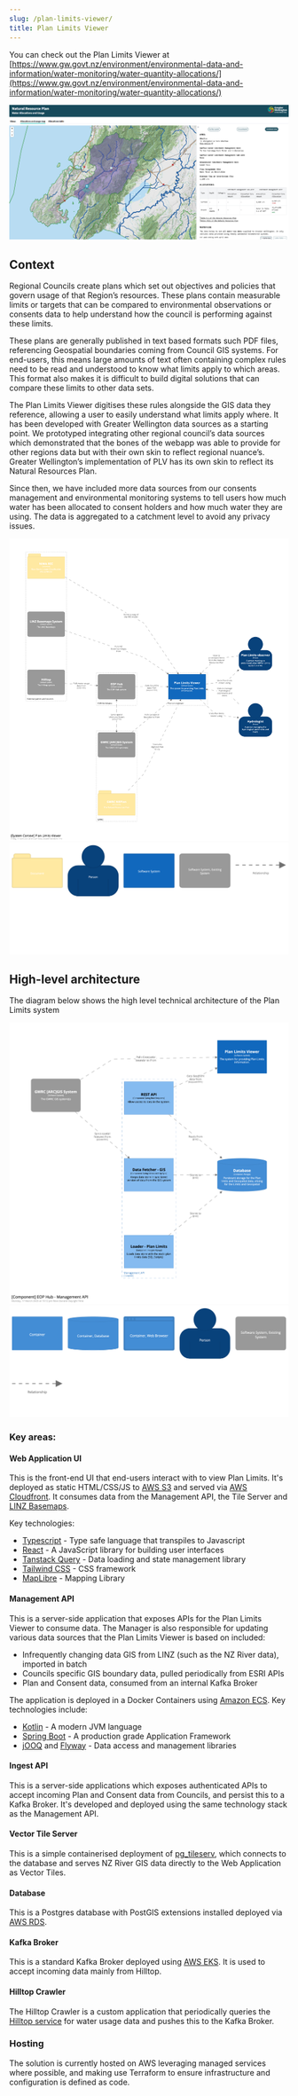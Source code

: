 ```yaml
---
slug: /plan-limits-viewer/
title: Plan Limits Viewer
---
```


You can check out the Plan Limits Viewer at
[https://www.gw.govt.nz/environment/environmental-data-and-information/water-monitoring/water-quantity-allocations/](https://www.gw.govt.nz/environment/environmental-data-and-information/water-monitoring/water-quantity-allocations/)

![A screenshot of the Plan Limits Viewer](./plan-limits-viewer-screenshot.png)

## Context

Regional Councils create plans which set out objectives and policies that govern
usage of that Region’s resources. These plans contain measurable limits or
targets that can be compared to environmental observations or consents data to
help understand how the council is performing against these limits.

These plans are generally published in text based formats such PDF files,
referencing Geospatial boundaries coming from Council GIS systems. For
end-users, this means large amounts of text often containing complex rules need
to be read and understood to know what limits apply to which areas. This format
also makes it is difficult to build digital solutions that can compare these
limits to other data sets.

The Plan Limits Viewer digitises these rules alongside the GIS data they
reference, allowing a user to easily understand what limits apply where. It has
been developed with Greater Wellington data sources as a starting point. We prototyped integrating other regional council’s data sources which demonstrated that the bones of the webapp was able to provide for other regions data but with their own skin to reflect regional nuance’s. Greater Wellington’s implementation of PLV has its own skin to reflect its Natural Resources Plan. 

Since then, we have included more data sources from our consents management and environmental monitoring systems to tell users how much water has been allocated to consent holders and how much water they are using. The data is aggregated to a catchment level to avoid any privacy issues.  

![Context Diagram](./structurizr-1-planLimitsSystemContext.png)
![Context Key](./structurizr-1-SystemContext-key.png)

## High-level architecture

The diagram below shows the high level technical architecture of the Plan Limits
system

![Containers Diagram](./structurizr-1-ServerComponents.png)
![Containers Key](./structurizr-1-SystemContainers-key.png)

### Key areas:

#### Web Application UI

This is the front-end UI that end-users interact with to view Plan Limits. It's
deployed as static HTML/CSS/JS to [AWS S3](https://aws.amazon.com/s3) and served
via [AWS Cloudfront](https://www.amazonaws.cn/en/cloudfront/). It consumes data
from the Management API, the Tile Server and
[LINZ Basemaps](https://basemaps.linz.govt.nz/).

Key technologies:

- [Typescript](https://www.typescriptlang.org/) - Type safe language that
  transpiles to Javascript
- [React](https://reactjs.org/) - A JavaScript library for building user
  interfaces
- [Tanstack Query](https://tanstack.com/query/v4/) - Data loading and state
  management library
- [Tailwind CSS](https://tailwindcss.com/) - CSS framework
- [MapLibre](https://maplibre.org/projects/) - Mapping Library

#### Management API

This is a server-side application that exposes APIs for the Plan Limits Viewer
to consume data. The Manager is also responsible for updating various data
sources that the Plan Limits Viewer is based on included:

- Infrequently changing data GIS from LINZ (such as the NZ River data), imported
  in batch
- Councils specific GIS boundary data, pulled periodically from ESRI APIs
- Plan and Consent data, consumed from an internal Kafka Broker

The application is deployed in a Docker Containers using
[Amazon ECS](https://aws.amazon.com/ecs/). Key technologies include:

- [Kotlin](https://kotlinlang.org/) - A modern JVM language
- [Spring Boot](https://spring.io/projects/spring-boot) - A production grade
  Application Framework
- [jOOQ](https://www.jooq.org/) and [Flyway](https://flywaydb.org/) - Data
  access and management libraries

#### Ingest API

This is a server-side applications which exposes authenticated APIs to accept
incoming Plan and Consent data from Councils, and persist this to a Kafka
Broker. It's developed and deployed using the same technology stack as the
Management API.

#### Vector Tile Server

This is a simple containerised deployment of
[pg_tileserv](https://github.com/CrunchyData/pg_tileserv), which connects to the
database and serves NZ River GIS data directly to the Web Application as Vector
Tiles.

#### Database

This is a Postgres database with PostGIS extensions installed deployed via
[AWS RDS](https://aws.amazon.com/rds/).

#### Kafka Broker

This is a standard Kafka Broker deployed using
[AWS EKS](https://aws.amazon.com/eks/).  It is used to accept incoming data mainly from Hilltop.

#### Hilltop Crawler

The Hilltop Crawler is a custom application that periodically queries the [Hilltop service](https://hilltop.gw.govt.nz/) for
water usage data and pushes this to the Kafka Broker.

### Hosting

The solution is currently hosted on AWS leveraging managed services where
possible, and making use Terraform to ensure infrastructure and configuration is
defined as code.
